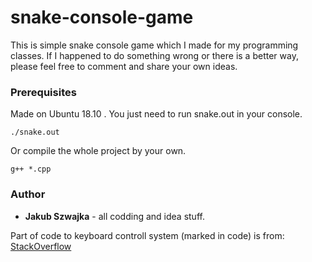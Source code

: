 # snake-console-game

This is simple snake console game which I made for my programming classes. 
If I happened to do something wrong or there is a better way, please feel free to comment and share your own ideas. 

### Prerequisites

Made on Ubuntu 18.10 .
You just need to run snake.out in your console.
```
./snake.out
```
Or compile the whole project by your own. 
```
g++ *.cpp
```

### Author
* **Jakub Szwajka** -  all codding and idea stuff.

Part of code to keyboard controll system (marked in code) is from: [StackOverflow](https://stackoverflow.com/questions/7469139/what-is-the-equivalent-to-getch-getche-in-linux/7469410#7469410)
